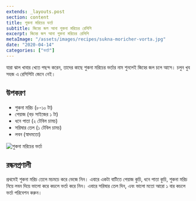 ```yaml
---
extends: _layouts.post
section: content
title: শুকনা মরিচের ভর্তা
subtitle: জিহ্বে জল আনা শুকনা মরিচের রেসিপি
excerpt: জিহ্বে জল আনা শুকনা মরিচের রেসিপি
metaImage: "/assets/images/recipes/sukna-moricher-vorta.jpg"
date: "2020-04-14"
categories: ["ভর্তা"]
---
```


যারা ঝাল খাবার খেতে পছন্দ করেন, তাদের কাছে শুকনা মরিচের ভর্তার নাম শুনলেই জিহ্বে জল চলে আসে। চলুন
খুব সহজ এ রেসিপিটা জেনে নেই।

## উপকরণ

- শুকনা মরিচ (৮-১০ টা)
- পেয়াজ (বড় সাইজের ১ টা)
- ধনে পাতা (২ টেবিল চামচ)
- সরিষার তেল (১ টেবিল চামচ)
- লবন (স্বাদমতো)

![শুকনা মরিচের ভর্তা](/assets/images/recipes/sukna-moricher-vorta.jpg)

## রন্ধনপ্রণালী

প্রথমেই শুকনা মরিচ তেলে মচমচে করে ভেজে নিন। এবারে একটা বাটিতে পেয়াজ কুচি, ধনে পাতা কুচি, শুকনা মরিচ
নিয়ে লবন দিয়ে ভালো করে কচলে ভর্তা করে নিন। এবারে সরিষার তেল দিন, এবং ভালো মতো আরো ১ বার কচলে
ভর্তা পরিবেশন করুন।
